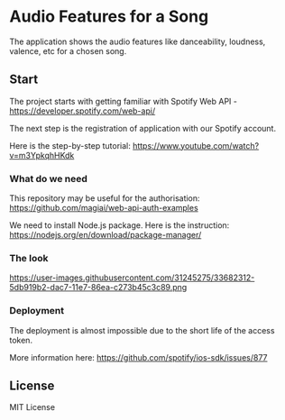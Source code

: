 # Audio Features for a Song

The application shows the audio features like danceability, loudness, valence, etc for a chosen song.

## Start

The project starts with getting familiar with Spotify Web API - https://developer.spotify.com/web-api/

The next step is the registration of application with our Spotify account.

Here is the step-by-step tutorial: https://www.youtube.com/watch?v=m3YpkqhHKdk

### What do we need

This repository may be  useful for the authorisation: https://github.com/magiai/web-api-auth-examples 

We need to install Node.js package. Here is the instruction: https://nodejs.org/en/download/package-manager/ 


### The look

https://user-images.githubusercontent.com/31245275/33682312-5db919b2-dac7-11e7-86ea-c273b45c3c89.png


### Deployment

The deployment is almost impossible due to the short life of the access token. 

More information here: https://github.com/spotify/ios-sdk/issues/877


## License

MIT License




